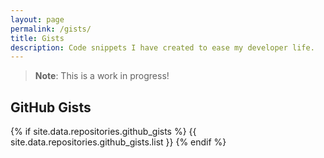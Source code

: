 ```yaml
---
layout: page
permalink: /gists/
title: Gists
description: Code snippets I have created to ease my developer life.
---
```


> **Note**: This is a work in progress!

<!-- From: https://stackoverflow.com/a/22950924/5836037 -->
<style type="text/css">
  .gist-file
  .gist-data {max-height: 300px;}
</style>

## GitHub Gists

{% if site.data.repositories.github_gists %}
{{ site.data.repositories.github_gists.list }}
{% endif %}

<script src="https://gist.github.com/TheProjectsGuy/83dcb9ea06cf014822dfe5911dc1143b.js"></script>
